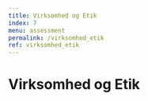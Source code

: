 ```yaml
---
title: Virksomhed og Etik
index: 7
menu: assessment
permalink: /virksomhed_etik
ref: virksomhed_etik
---
```


# Virksomhed og Etik

